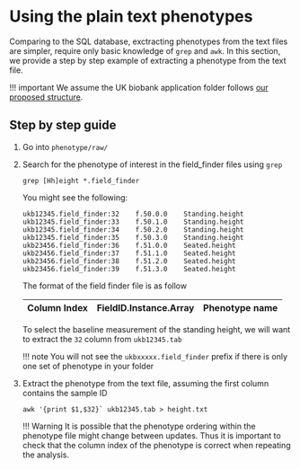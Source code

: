 # Using the plain text phenotypes
Comparing to the SQL database, exctracting phenotypes from the text files are simpler, require only basic knowledge of `grep` and `awk`. 
In this section, we provide a step by step example of extracting a phenotype from the text file.

!!! important
    We assume the UK biobank application folder follows [our proposed structure](../../admin/master_generation/#expected-result).

## Step by step guide
1. Go into `phenotype/raw/`
2. Search for the phenotype of interest in the field_finder files using `grep`
    ```
    grep [Hh]eight *.field_finder
    ```
    You might see the following:
    ```
    ukb12345.field_finder:32	f.50.0.0	Standing.height
    ukb12345.field_finder:33	f.50.1.0	Standing.height
    ukb12345.field_finder:34	f.50.2.0	Standing.height
    ukb12345.field_finder:35	f.50.3.0	Standing.height
    ukb23456.field_finder:36	f.51.0.0	Seated.height
    ukb23456.field_finder:37	f.51.1.0	Seated.height
    ukb23456.field_finder:38	f.51.2.0	Seated.height
    ukb23456.field_finder:39	f.51.3.0	Seated.height
    ```
    The format of the field finder file is as follow
    
    | Column Index | FieldID.Instance.Array | Phenotype name|
    |---|---|---|

    To select the baseline measurement of the standing height, we will want to extract the `32` column from `ukb12345.tab`

    !!! note 
        You will not see the `ukbxxxxx.field_finder` prefix if there is only one set of phenotype in your folder
3. Extract the phenotype from the text file, assuming the first column contains the sample ID
    ```
    awk '{print $1,$32}` ukb12345.tab > height.txt
    ```

    !!! Warning
        It is possible that the phenotype ordering within the phenotype file might change between updates.
        Thus it is important to check that the column index of the phenotype is correct when repeating the analysis.
